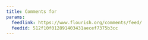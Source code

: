 ```yaml
---
title: Comments for
params:
  feedlink: https://www.flourish.org/comments/feed/
  feedid: 512f10f012891403431aecef7375b3cc
---
```


